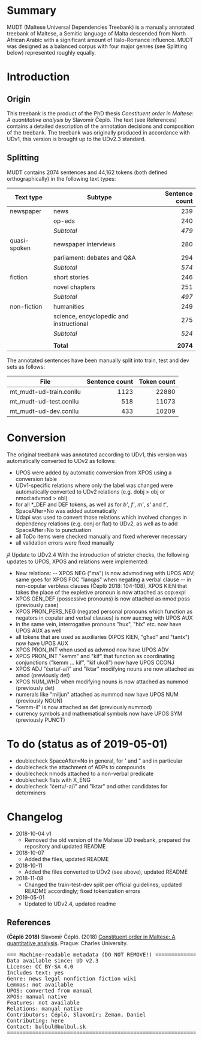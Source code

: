 # Summary
MUDT (Maltese Universal Dependencies Treebank) is a manually annotated treebank of Maltese, a Semitic language of Malta descended from North African Arabic with a significant amount of Italo-Romance influence.
MUDT was designed as a balanced corpus with four major genres (see Splitting below) represented roughly equally.

# Introduction
## Origin
This treebank is the product of the PhD thesis *Constituent order in Maltese: A quantitative analysis* by Slavomír Čéplö. The text (see References) contains a detailed description of the annotation decisions and composition of the treebank.
The treebank was originally produced in accordance with UDv1, this version is brought up to the UDv2.3 standard.

## Splitting
MUDT contains 2074 sentences and 44,162 tokens (both defined orthographically) in the following text types:

| Text type    | Subtype                                 | Sentence count |
|--------------|-----------------------------------------|---------------:|
| newspaper    | news                                    | 239            |
|              | op-eds                                  | 240            |
|              | *Subtotal*                              | *479*          |
| quasi-spoken | newspaper interviews                    | 280            |
|              | parliament: debates and Q&A             | 294            |
|              | *Subtotal*                              | *574*          |
| fiction      | short stories                           | 246            |
|              | novel chapters                          | 251            |
|              | *Subtotal*                              | *497*          |
| non-fiction  | humanities                              | 249            |
|              | science, encyclopedic and instructional | 275            |
|              | *Subtotal*                              | *524*          |
|              |                                         |                |
|              | **Total**                               | **2074**       |

The annotated sentences have been manually split into train, test and dev sets as follows:

| File                           | Sentence count | Token count |
|--------------------------------|---------------:|------------:|
| mt_mudt-ud-train.conllu        | 1123           | 22880       |
| mt_mudt-ud-test.conllu         | 518            | 11073        |
| mt_mudt-ud-dev.conllu          | 433            | 10209        |

# Conversion
The original treebank was annotated according to UDv1, this version was automatically converted to UDv2 as follows:
- UPOS were added by automatic conversion from XPOS using a conversion table
- UDv1-specific relations where only the label was changed were automatically converted to UDv2 relations (e.g. dobj > obj or nmod:advmod > obl)
- for all \*_DEF and DEF tokens, as well as for *b'*, *f'*, *m'*, *s'* and *t'*, SpaceAfter=No was added automatically
- Udapi was used to convert those relations which involved changes in dependency relations (e.g. conj or flat) to UDv2, as well as to add SpaceAfter=No to punctuation
- all ToDo items were checked manually and fixed wherever necessary
- all validation errors were fixed manually


̥# Update to UDv2.4
With the introduction of stricter checks, the following updates to UPOS, XPOS and relations were implemented:
- New relations:
-- XPOS NEG ("ma") is now advmod:neg with UPOS ADV; same goes for XPOS FOC "lanqas" when negating a verbal clause
-- in non-copular verbless clauses (Čéplö 2018: 104-108), XPOS KIEN that takes the place of the expletive pronoun is now attached as cop:expl
- XPOS GEN_DEF (possessive pronouns) is now attached as nmod:poss (previously case)
- XPOS PRON_PERS_NEG (negated personal pronouns which function as negators in copular and verbal clauses) is now aux:neg with UPOS AUX
- in the same vein, interrogative pronouns "hux", "hix" etc. now have UPOS AUX as well
- all tokens that are used as auxiliaries (XPOS KIEN, "għad" and "tantx") now have UPOS AUX
- XPOS PRON_INT when used as advmod now have UPOS ADV
- XPOS PRON_INT "kemm" and "kif" that function as coordinating conjunctions ("kemm ... kif", "kif ukoll") now have UPOS CCONJ
- XPOS ADJ "ċertu/-a/i" and "iktar" modifying nouns are now attached as amod (previously det)
- XPOS NUM_WHD when modifying nouns is now attached as nummod (previously det)
- numerals like "miljun" attached as nummod now have UPOS NUM (previously NOUN)
- "kemm-il" is now attached as det (previously nummod)
- currency symbols and mathematical symbols now have UPOS SYM (previously PUNCT)


# To do (status as of 2019-05-01)
- doublecheck SpaceAfter=No in general, for \' and \" and in particular
- doublecheck the attachment of ADPs to compounds
- doublecheck nmods attached to a non-verbal predicate
- doublecheck flats with X_ENG
- doublecheck "ċertu/-a/i" and "iktar" and other candidates for determiners


# Changelog
* 2018-10-04 v1
	* Removed the old version of the Maltese UD treebank, prepared the repository and updated README
* 2018-10-07 
	* Added the files, updated README
* 2018-10-11
	* Added the files converted to UDv2 (see above), updated README
* 2018-11-08
	* Changed the train-test-dev split per official guidelines, updated README accordingly; fixed tokenization errors
* 2019-05-01
	* Updated to UDv2.4, updated readme

## References
**(Čéplö 2018)** Slavomír Čéplö. (2018) [Constituent order in Maltese: A quantitative analysis](http://www.bulbul.sk/phd/Text/Slavomir_Ceplo-text.pdf). Prague: Charles University.


<pre>
=== Machine-readable metadata (DO NOT REMOVE!) ================================
Data available since: UD v2.3
License: CC BY-SA 4.0
Includes text: yes
Genre: news legal nonfiction fiction wiki
Lemmas: not available
UPOS: converted from manual
XPOS: manual native
Features: not available
Relations: manual native
Contributors: Čéplö, Slavomír; Zeman, Daniel
Contributing: here
Contact: bulbul@bulbul.sk
===============================================================================
</pre>